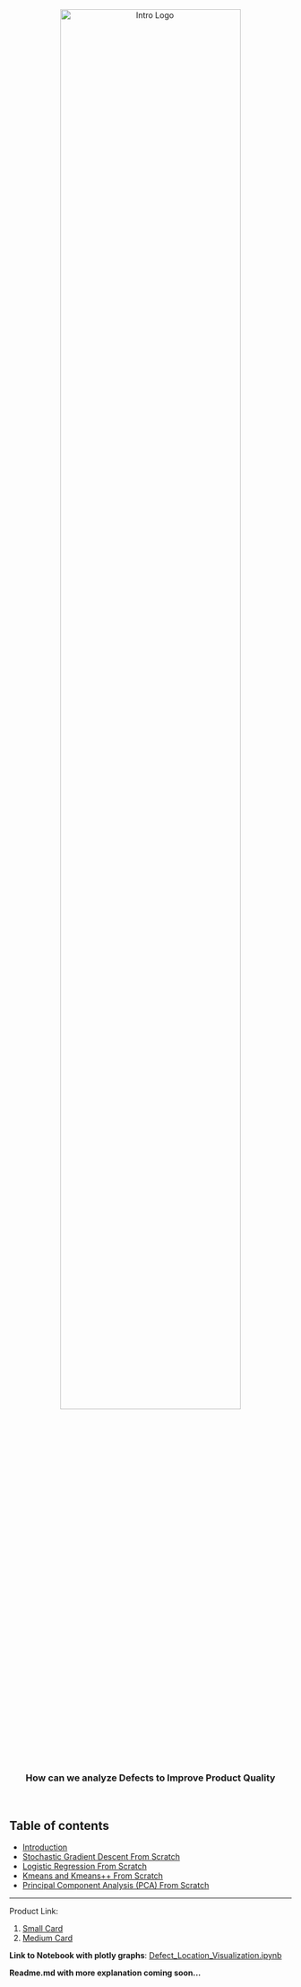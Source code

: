 <div align="center">
<img src="https://raw.githubusercontent.com/skswar/Manufacturing_Defect_Analysis_and_Visualization/master/img/banner.png" alt="Intro Logo" width="80%"></div>
<h3 align="center">How can we analyze Defects to Improve Product Quality</h3>
<br/>

## Table of contents
* [Introduction](#introduction)
* [Stochastic Gradient Descent From Scratch](#stochastic-gradient-descent-from-scratch)
* [Logistic Regression From Scratch](#logistic-regression-from-scratch)
* [Kmeans and Kmeans++ From Scratch](#kmeans-from-scratch)
* [Principal Component Analysis (PCA) From Scratch](#principal-component-analysis-from-scratch)

<hr>



Product Link: 
1. [Small Card](http://www.globalindustrial.com/p/attest-instrument-protectors-13911-2-inch-x-5-inch-100-each-pack-10-packs-case)
2. [Medium Card](http://www.globalindustrial.com/p/attest-instrument-protectors-13913-3-1-2-inch-x-6-5-8-inch-100-each-pack-10-packs-case)

**Link to Notebook with plotly graphs**: [Defect_Location_Visualization.ipynb](https://nbviewer.org/github/skswar/Manufacturing_Defect_Analysis_and_Visualization/blob/main/python_scripts/Defect_Location_Visualization.ipynb)


**Readme.md with more explanation coming soon...**
